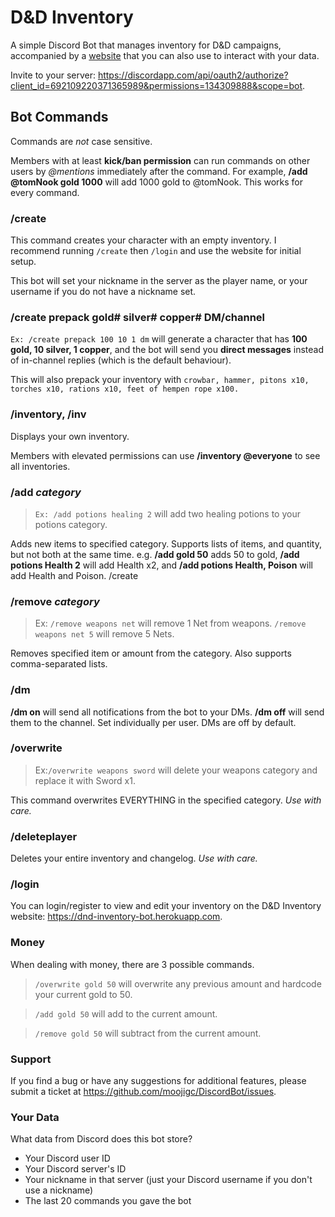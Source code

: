 # D&D Inventory

A simple Discord Bot that manages inventory for D&D campaigns, accompanied by a [website](https://dnd-inventory-bot.herokuapp.com) that you can also use to interact with your data.

Invite to your server: https://discordapp.com/api/oauth2/authorize?client_id=692109220371365989&permissions=134309888&scope=bot.

## Bot Commands

Commands are _not_ case sensitive.

Members with at least **kick/ban permission** can run commands on other users by _@mentions_ immediately after the command.
For example, **/add @tomNook gold 1000** will add 1000 gold to @tomNook. This works for every command.

### /create

This command creates your character with an empty inventory. I recommend running `/create` then `/login` and use the website for initial setup.

This bot will set your nickname in the server as the player name, or your username if you do not have a nickname set.

### /create prepack gold# silver# copper# DM/channel

`Ex: /create prepack 100 10 1 dm` will generate a character that has **100 gold, 10 silver, 1 copper**, and the bot will send you **direct messages** instead of in-channel replies (which is the default behaviour).

This will also prepack your inventory with `crowbar, hammer, pitons x10, torches x10, rations x10, feet of hempen rope x100.`

### /inventory, /inv

Displays your own inventory.

Members with elevated permissions can use **/inventory @everyone** to see all inventories.

### /add _category_

> `Ex: /add potions healing 2` will add two healing potions to your potions category.

Adds new items to specified category. Supports lists of items, and quantity, but not both at the same time.
e.g. **/add gold 50** adds 50 to gold, **/add potions Health 2** will add Health x2, and **/add potions Health, Poison** will add Health and Poison.
/create

### /remove _category_

> Ex: `/remove weapons net` will remove 1 Net from weapons. `/remove weapons net 5` will remove 5 Nets.

Removes specified item or amount from the category. Also supports comma-separated lists.

### /dm

**/dm on** will send all notifications from the bot to your DMs. **/dm off** will send them to the channel.
Set individually per user. DMs are off by default.

### /overwrite

> Ex:`/overwrite weapons sword` will delete your weapons category and replace it with Sword x1.

This command overwrites EVERYTHING in the specified category. _Use with care._

### /deleteplayer

Deletes your entire inventory and changelog.
_Use with care._

### /login

You can login/register to view and edit your inventory on the D&D Inventory website: https://dnd-inventory-bot.herokuapp.com.

### Money

When dealing with money, there are 3 possible commands.

> `/overwrite gold 50` will overwrite any previous amount and hardcode your current gold to 50.

> `/add gold 50` will add to the current amount.

> `/remove gold 50` will subtract from the current amount.

### Support

If you find a bug or have any suggestions for additional features, please submit a ticket at https://github.com/moojigc/DiscordBot/issues.

### Your Data

What data from Discord does this bot store?

-   Your Discord user ID
-   Your Discord server's ID
-   Your nickname in that server (just your Discord username if you don't use a nickname)
-   The last 20 commands you gave the bot
